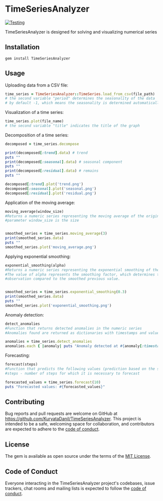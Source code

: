 # TimeSeriesAnalyzer

[![Testing](https://github.com/sinatra/sinatra/actions/workflows/test.yml/badge.svg)](https://github.com/KuryataDanil/TimeSeriesAnalyzer/actions/workflows/main.yml)

TimeSeriesAnalyzer is designed for solving and visualizing numerical series

## Installation

```shell
gem install TimeSeriesAnalyzer
```

## Usage

Uploading data from a CSV file:
```ruby
time_series = TimeSeriesAnalyzer::TimeSeries.load_from_csv(file_path)
# the second variable "period" determines the seasonality of the data
# by default -1, which means the seasonality is determined automatically
```

Visualization of a time series:
```ruby
time_series.plot(file_name)
# the second variable "title" indicates the title of the graph
```

Decomposition of a time series:
```ruby
decomposed = time_series.decompose

print(decomposed[:trend].data) # trend
puts ""
print(decomposed[:seasonal].data) # seasonal component
puts ""
print(decomposed[:residual].data) # remains
puts ""

decomposed[:trend].plot('trend.png')
decomposed[:seasonal].plot('seasonal.png')
decomposed[:residual].plot('residual.png')
```

Application of the moving average:
```ruby
moving_average(window_size)
#Returns a numeric series representing the moving average of the original
#parameter window_size is the size


smoothed_series = time_series.moving_average(3)
print(smoothed_series.data)
puts ""
smoothed_series.plot('moving_average.png')
```

Applying exponential smoothing:
```ruby
exponential_smoothing(alpha)
#Returns a numeric series representing the exponential smoothing of the original one
#The value of alpha represents the smoothing factor, which determines the weight of the current
#observation compared to the smoothed previous value.


smoothed_series = time_series.exponential_smoothing(0.3)
print(smoothed_series.data)
puts ""
smoothed_series.plot('exponential_smoothing.png')
```

Anomaly detection:
```ruby
detect_anomalies
#Function that returns detected anomalies in the numeric series
#Anomalies found are returned as dictionaries with timestamps and values.

anomalies = time_series.detect_anomalies
anomalies.each { |anomaly| puts "Anomaly detected at #{anomaly[:timestamp]}: #{anomaly[:value]}" }
```

Forecasting:
```ruby
forecast(steps)
#Function that predicts the following values (prediction based on the subsequent change of residues only)
#steps - number of steps for which it is necessary to forecast

forecasted_values = time_series.forecast(10)
puts "Forecasted values: #{forecasted_values}"
```

## Contributing

Bug reports and pull requests are welcome on GitHub at https://github.com/KuryataDanil/TimeSeriesAnalyzer. This project is intended to be a safe, welcoming space for collaboration, and contributors are expected to adhere to the [code of conduct](https://github.com/KuryataDanil/TimeSeriesAnalyzer/blob/master/CODE_OF_CONDUCT.md).

## License

The gem is available as open source under the terms of the [MIT License](https://opensource.org/licenses/MIT).

## Code of Conduct

Everyone interacting in the TimeSeriesAnalyzer project's codebases, issue trackers, chat rooms and mailing lists is expected to follow the [code of conduct](https://github.com/[USERNAME]/TimeSeriesAnalyzer/blob/master/CODE_OF_CONDUCT.md).
